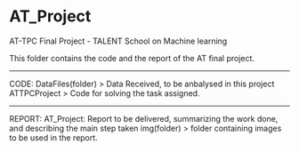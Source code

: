 # AT_Project
AT-TPC Final Project - TALENT School on Machine learning

This folder contains the code and the report of the AT final project.

******************************************************
CODE:
DataFiles(folder) > Data Received, to be anbalysed in this project
ATTPCProject > Code for solving the task assigned.

******************************************************
REPORT:
AT_Project: Report to be delivered, summarizing the work done, and describing the main step taken
img(folder) > folder containing images to be used in the report.

